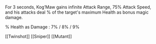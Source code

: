 For 3 seconds, Kog’Maw gains infinite Attack Range, 75% Attack Speed, and his attacks deal % of the target's maximum Health as bonus magic damage.

% Health as Damage : 7% / 8% / 9%

[[Twinshot]]
[[Sniper]]
[[Mutant]]

